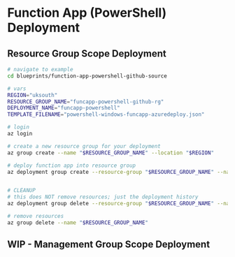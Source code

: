 # Function App (PowerShell) Deployment

## Resource Group Scope Deployment

```bash
# navigate to example
cd blueprints/function-app-powershell-github-source

# vars
REGION="uksouth"
RESOURCE_GROUP_NAME="funcapp-powershell-github-rg"
DEPLOYMENT_NAME="funcapp-powershell"
TEMPLATE_FILENAME="powershell-windows-funcapp-azuredeploy.json"

# login
az login

# create a new resource group for your deployment
az group create --name "$RESOURCE_GROUP_NAME" --location "$REGION"

# deploy function app into resource group
az deployment group create --resource-group "$RESOURCE_GROUP_NAME" --name "$DEPLOYMENT_NAME" --template-file $TEMPLATE_FILENAME --confirm-with-what-if


# CLEANUP
# this does NOT remove resources; just the deployment history
az deployment group delete --resource-group "$RESOURCE_GROUP_NAME" --name "$DEPLOYMENT_NAME"

# remove resources
az group delete --name "$RESOURCE_GROUP_NAME"
```

## WIP - Management Group Scope Deployment

<!-- TODO -->
